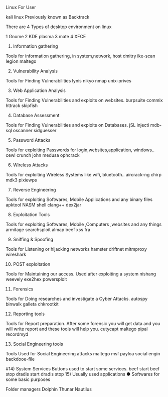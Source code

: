 Linux For User

kali linux Previously known as Backtrack

There are 4 Types of desktop environment on linux

1 Gnome
2 KDE plasma
3 mate
4 XFCE

1) Information gathering

Tools for information gathering, in system,network, host
dmitry
ike-scan
legion
maltego

2) Vulnerability Analysis

Tools for Finding Vulnerabilities
lynis
nikyo
nmap
unix-prives

3) Web Application Analysis

Tools for Finding Vulnerabilities and exploits on websites.
burpsuite
commix
httrack
skipfish

4) Database Assessment

Tools for Finding Vulnerabilities and exploits on Databases.
jSL injecti
mdb-sql
oscanner
sidguesser

5) Password Attacks

Tools for exploiting Passwords for login,websites,application, windows..
cewl
crunch
john
medusa
ophcrack

6) Wireless Attacks

Tools for exploiting Wireless Systems like wifi, bluetooth..
aircrack-ng
chirp
mdk3
pixiewps

7) Reverse Engineering

Tools for exploiting Softwares, Mobile Applications and any binary files
apktool
NASM shell
clang++
dex2jar

8) Exploitation Tools

 Tools for exploiting Softwares, Mobile ,Computers ,websites and any things
armitage
searchsploit
almap
beef xss fra

9) Sniffing & Spoofing

Tools for Listening or hijacking networks
hamster
driftnet
mitmproxy
wireshark

10) POST exploitation

 Tools for Maintaining our access. Used after exploiting a system
nishang
weevely
exe2hex
powersploit

11) Forensics

Tools for Doing researches and investigate a Cyber Attacks.
autospy
binwalk
galleta
chkrootkit

12) Reporting tools

Tools for Report preparation. After some forensic you will get data and you will write report and these tools will help you.
cutycapt
maltego
pipal
recordmyd

13) Social Engineering tools

Tools Used for Social Engineering attacks
maltego
msf payloa
social engin
backdooe-file

 #14) System Services
 Buttons used to start some services.
beef start
beef stop
dradis start
dradis stop
15) Usually used applications
● Softwares for some basic purposes

Folder managers
Dolphin
Thunar
Nautilus

